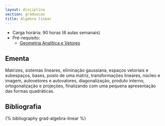 ```yaml
---
layout: disciplina
section: graduacao
title: Álgebra linear
---
```


- Carga horária: 90 horas (6 aulas semanais) 
- Pré-requisito:
    - [Geometria Analítica e Vetores](geometria-analitica-vetores.html)

## Ementa 

Matrizes, sistemas lineares, eliminação gaussiana, espaços vetoriais e
subespaços, bases, posto de uma matriz, transformações lineares,
núcleo e imagem, autovetores e autovalores, diagonalização, produto
interno, ortogonalização e projeções, finalizando com uma pequena
apresentação das formas quadráticas.

## Bibliografia

{% bibliography grad-algebra-linear %}

